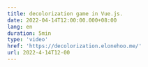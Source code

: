```yaml
---
title: decolorization game in Vue.js.
date: 2022-04-14T12:00:00.000+08:00
lang: en
duration: 5min
type: 'video'
href: 'https://decolorization.elonehoo.me/'
url: 2022-4-14T12-00
---
```


<Title />
